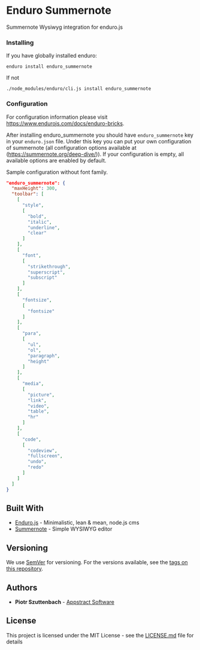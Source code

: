 # Enduro Summernote

Summernote Wysiwyg integration for enduro.js

### Installing

If you have globally installed enduro:

```
enduro install enduro_summernote
```

If not

```
./node_modules/enduro/cli.js install enduro_summernote
```

### Configuration
For configuration information please visit https://www.endurojs.com/docs/enduro-bricks.

After installing enduro_summernote you should have `enduro_summernote` key in your `enduro.json` file. 
Under this key you can put your own configuration of summernote (all configuration options available at (https://summernote.org/deep-dive/)).
If your configuration is empty, all available options are enabled by default.

Sample configuration without font family.

```json
"enduro_summernote": {
  "maxHeight": 300,
  "toolbar": [
    [
      "style",
      [
        "bold",
        "italic",
        "underline",
        "clear"
      ]
    ],
    [
      "font",
      [
        "strikethrough",
        "superscript",
        "subscript"
      ]
    ],
    [
      "fontsize",
      [
        "fontsize"
      ]
    ],
    [
      "para",
      [
        "ul",
        "ol",
        "paragraph",
        "height"
      ]
    ],
    [
      "media",
      [
        "picture",
        "link",
        "video",
        "table",
        "hr"
      ]
    ],
    [
      "code",
      [
        "codeview",
        "fullscreen",
        "undo",
        "redo"
      ]
    ]
  ]
}
```

## Built With

- [Enduro.js](https://www.endurojs.com/) - Minimalistic, lean & mean, node.js cms
- [Summernote](https://summernote.org/) - Simple WYSIWYG editor

## Versioning

We use [SemVer](http://semver.org/) for versioning. For the versions available, see the [tags on this repository](https://github.com/szuttenbach/enduro_summernote/tags).

## Authors

- **Piotr Szuttenbach** - [Appstract Software](http://appstract.software)

## License

This project is licensed under the MIT License - see the [LICENSE.md](LICENSE.md) file for details
